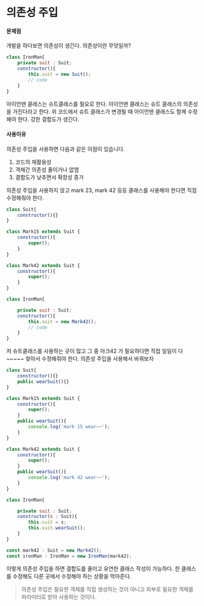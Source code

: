 # 의존성 주입



#### 문제점

개발을 하다보면 의존성이 생긴다. 의존성이란 무엇일까?



```javascript
class IronMan{
    private suit : Suit;
    constructor(){
        this.suit = new Suit();
        // code    
    }
}
```



아이언맨 클래스는 슈트클래스를 필요로 한다. 아이언맨 클래스는 슈트 클래스의 의존성을 가진다라고 한다. 위 코드에서 슈트 클래스가 변경될 때 아이언맨 클래스도 함께 수정해야 한다.
강한 결합도가 생긴다.




#### 사용이유

의존성 주입을 사용하면 다음과 같은 이점이 있습니다.

1. 코드의 재활용성
2. 객체간 의존성 줄이거나 없앰
3. 결합도가 낮추면서 확장성 증가

의존성 주입을 사용하지 않고 mark 23, mark 42 등등 클래스를 사용해야 한다면 직접 수정해줘야 한다. 




```javascript
class Suit{
    constructor(){}
}

class Mark15 extends Suit {
    constructor(){
        super();
    }
}

class Mark42 extends Suit {
    constructor(){
        super();
    }
}

class IronMan{

    private suit : Suit;
    constructor(){
        this.suit = new Mark42();
        // code    
    }
}
```



저 슈트클래스를 사용하는 곳이 많고 그 중 마크42 가 필요하다면 직접 일일이 다~~~~~ 찾아서 수정해줘야 한다. 의존성 주입을 사용해서 바꿔보자




```javascript
class Suit{
    constructor(){}
    public wearSuit(){}
}

class Mark15 extends Suit {
    constructor(){
        super();
    }
    public wearSuit(){
        console.log('mark 15 wear~~');
    }
}

class Mark42 extends Suit {
    constructor(){
        super();
    }
    public wearSuit(){
        console.log('mark 42 wear~~');
    }
}

class IronMan{

    private suit : Suit;
    constructor(s : Suit){
        this.suit = s;
        this.suit.wearSuit();
    }
}

const mark42 : Suit = new Mark42();
const ironMan : IronMan = new IronMan(mark42);
```



이렇게 의존성 주입을 하면 결합도를 줄이고 유연한 클래스 작성이 가능하다.
한 클래스를 수정해도 다른 곳에서 수정해야 하는 상황을 막아준다. 




> 의존성 주입은 필요한 객체를 직접 생성하는 것이 아니고 외부로 필요한 객체를 파라미터로 받아 사용하는 것이다.

